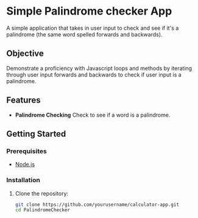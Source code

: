 # Simple Palindrome checker App

A simple application that takes in user input to check and see if it's a palindrome (the same word spelled forwards and backwards).

## Objective

Demonstrate a proficiency with Javascript loops and methods by iterating through user input forwards and backwards to check if user input is a palindrome.

## Features

- **Palindrome Checking** Check to see if a word is a palindrome.

## Getting Started

### Prerequisites

- [Node.js](https://nodejs.org/)

### Installation

1. Clone the repository:
   ```bash
   git clone https://github.com/yourusername/calculator-app.git
   cd PalindromeChecker
   ```
